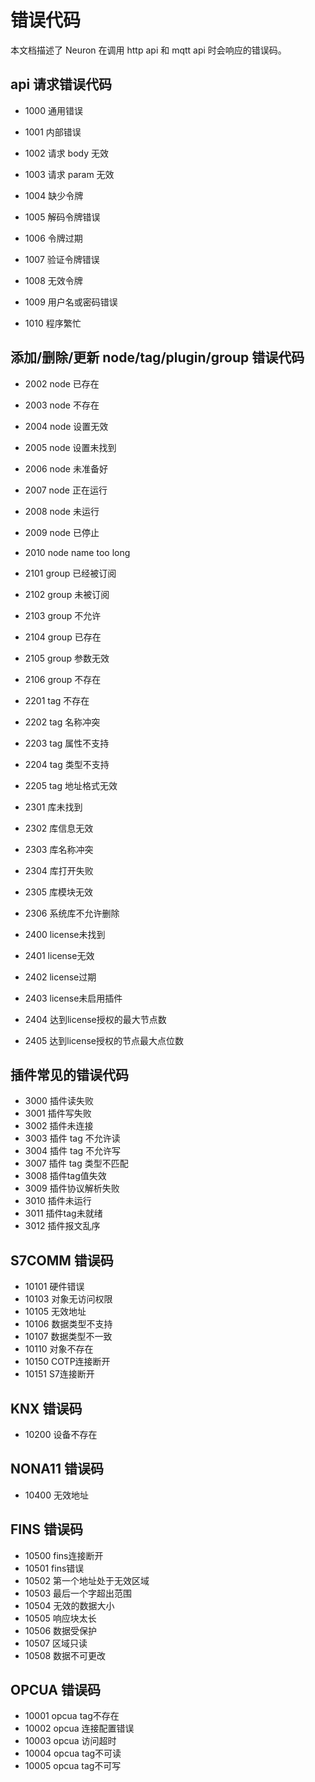 # 错误代码

本文档描述了 Neuron 在调用 http api 和 mqtt api 时会响应的错误码。

## api 请求错误代码

* 1000 通用错误

* 1001 内部错误

* 1002    请求 body 无效
* 1003    请求 param 无效
* 1004    缺少令牌
* 1005    解码令牌错误
* 1006    令牌过期
* 1007    验证令牌错误
* 1008    无效令牌
* 1009    用户名或密码错误
* 1010    程序繁忙

## 添加/删除/更新 node/tag/plugin/group 错误代码

* 2002    node 已存在
* 2003    node 不存在
* 2004    node 设置无效
* 2005    node 设置未找到
* 2006    node 未准备好
* 2007    node 正在运行
* 2008    node 未运行
* 2009    node 已停止
* 2010    node name too long

* 2101    group 已经被订阅
* 2102    group 未被订阅
* 2103    group 不允许

* 2104    group 已存在
* 2105    group 参数无效
* 2106    group 不存在

* 2201    tag 不存在
* 2202    tag 名称冲突
* 2203    tag 属性不支持
* 2204    tag 类型不支持
* 2205    tag 地址格式无效

* 2301    库未找到
* 2302    库信息无效
* 2303    库名称冲突
* 2304    库打开失败
* 2305    库模块无效
* 2306    系统库不允许删除

* 2400    license未找到
* 2401    license无效
* 2402    license过期
* 2403    license未启用插件
* 2404    达到license授权的最大节点数
* 2405    达到license授权的节点最大点位数

## 插件常见的错误代码

* 3000    插件读失败
* 3001    插件写失败
* 3002    插件未连接
* 3003    插件 tag 不允许读
* 3004    插件 tag 不允许写
* 3007    插件 tag 类型不匹配
* 3008    插件tag值失效
* 3009    插件协议解析失败
* 3010    插件未运行
* 3011    插件tag未就绪
* 3012    插件报文乱序



## S7COMM 错误码

* 10101  硬件错误
* 10103  对象无访问权限
* 10105  无效地址
* 10106  数据类型不支持
* 10107  数据类型不一致
* 10110  对象不存在
* 10150  COTP连接断开
* 10151  S7连接断开



## KNX 错误码

* 10200  设备不存在



## NONA11 错误码

* 10400  无效地址



## FINS 错误码

* 10500    fins连接断开
* 10501    fins错误
* 10502    第一个地址处于无效区域
* 10503    最后一个字超出范围
* 10504    无效的数据大小
* 10505    响应块太长
* 10506    数据受保护
* 10507    区域只读
* 10508    数据不可更改

## OPCUA 错误码

* 10001	opcua tag不存在
* 10002    opcua 连接配置错误
* 10003    opcua 访问超时
* 10004    opcua tag不可读
* 10005    opcua tag不可写
